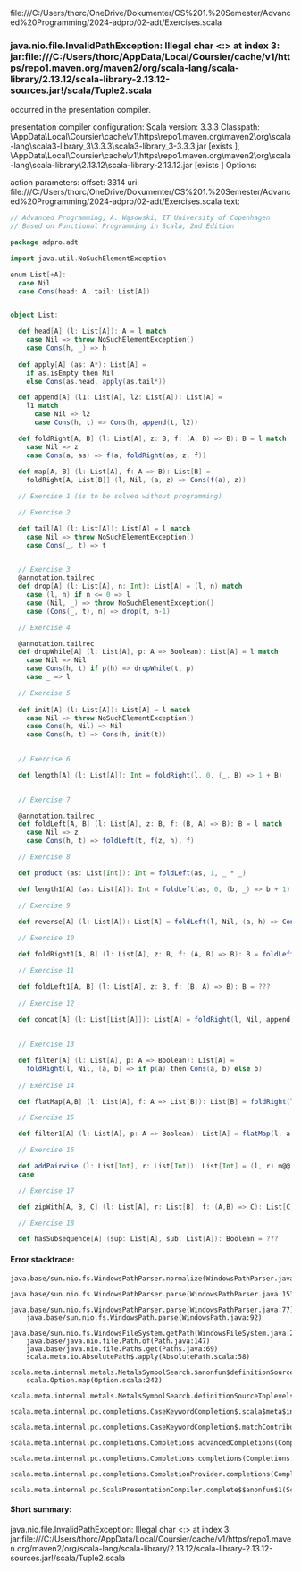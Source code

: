 file:///C:/Users/thorc/OneDrive/Dokumenter/CS%201.%20Semester/Advanced%20Programming/2024-adpro/02-adt/Exercises.scala
### java.nio.file.InvalidPathException: Illegal char <:> at index 3: jar:file:///C:/Users/thorc/AppData/Local/Coursier/cache/v1/https/repo1.maven.org/maven2/org/scala-lang/scala-library/2.13.12/scala-library-2.13.12-sources.jar!/scala/Tuple2.scala

occurred in the presentation compiler.

presentation compiler configuration:
Scala version: 3.3.3
Classpath:
<HOME>\AppData\Local\Coursier\cache\v1\https\repo1.maven.org\maven2\org\scala-lang\scala3-library_3\3.3.3\scala3-library_3-3.3.3.jar [exists ], <HOME>\AppData\Local\Coursier\cache\v1\https\repo1.maven.org\maven2\org\scala-lang\scala-library\2.13.12\scala-library-2.13.12.jar [exists ]
Options:



action parameters:
offset: 3314
uri: file:///C:/Users/thorc/OneDrive/Dokumenter/CS%201.%20Semester/Advanced%20Programming/2024-adpro/02-adt/Exercises.scala
text:
```scala
// Advanced Programming, A. Wąsowski, IT University of Copenhagen
// Based on Functional Programming in Scala, 2nd Edition

package adpro.adt

import java.util.NoSuchElementException

enum List[+A]:
  case Nil
  case Cons(head: A, tail: List[A])


object List: 

  def head[A] (l: List[A]): A = l match
    case Nil => throw NoSuchElementException() 
    case Cons(h, _) => h                                                                                                                                                                                                                                       
  
  def apply[A] (as: A*): List[A] =
    if as.isEmpty then Nil
    else Cons(as.head, apply(as.tail*))

  def append[A] (l1: List[A], l2: List[A]): List[A] =
    l1 match
      case Nil => l2
      case Cons(h, t) => Cons(h, append(t, l2)) 

  def foldRight[A, B] (l: List[A], z: B, f: (A, B) => B): B = l match
    case Nil => z
    case Cons(a, as) => f(a, foldRight(as, z, f))
    
  def map[A, B] (l: List[A], f: A => B): List[B] =
    foldRight[A, List[B]] (l, Nil, (a, z) => Cons(f(a), z))

  // Exercise 1 (is to be solved without programming)

  // Exercise 2

  def tail[A] (l: List[A]): List[A] = l match
    case Nil => throw NoSuchElementException()
    case Cons(_, t) => t
  

  // Exercise 3
  @annotation.tailrec
  def drop[A] (l: List[A], n: Int): List[A] = (l, n) match
    case (l, n) if n <= 0 => l
    case (Nil, _) => throw NoSuchElementException()
    case (Cons(_, t), n) => drop(t, n-1)

  // Exercise 4

  @annotation.tailrec
  def dropWhile[A] (l: List[A], p: A => Boolean): List[A] = l match
    case Nil => Nil
    case Cons(h, t) if p(h) => dropWhile(t, p)
    case _ => l

  // Exercise 5
 
  def init[A] (l: List[A]): List[A] = l match
    case Nil => throw NoSuchElementException()
    case Cons(h, Nil) => Nil
    case Cons(h, t) => Cons(h, init(t))
  

  // Exercise 6

  def length[A] (l: List[A]): Int = foldRight(l, 0, (_, B) => 1 + B)
  

  // Exercise 7

  @annotation.tailrec
  def foldLeft[A, B] (l: List[A], z: B, f: (B, A) => B): B = l match
    case Nil => z
    case Cons(h, t) => foldLeft(t, f(z, h), f)

  // Exercise 8

  def product (as: List[Int]): Int = foldLeft(as, 1, _ * _)

  def length1[A] (as: List[A]): Int = foldLeft(as, 0, (b, _) => b + 1)

  // Exercise 9

  def reverse[A] (l: List[A]): List[A] = foldLeft(l, Nil, (a, h) => Cons(h, a))
 
  // Exercise 10

  def foldRight1[A, B] (l: List[A], z: B, f: (A, B) => B): B = foldLeft(reverse(l), z, (B, A) => f(A, B))

  // Exercise 11

  def foldLeft1[A, B] (l: List[A], z: B, f: (B, A) => B): B = ???
 
  // Exercise 12

  def concat[A] (l: List[List[A]]): List[A] = foldRight(l, Nil, append)
  
  
  // Exercise 13

  def filter[A] (l: List[A], p: A => Boolean): List[A] = 
    foldRight(l, Nil, (a, b) => if p(a) then Cons(a, b) else b)
 
  // Exercise 14

  def flatMap[A,B] (l: List[A], f: A => List[B]): List[B] = foldRight(l, Nil, (a, b) => append(f(a), b))

  // Exercise 15

  def filter1[A] (l: List[A], p: A => Boolean): List[A] = flatMap(l, a => if p(a) then Cons(a, Nil) else Nil)

  // Exercise 16

  def addPairwise (l: List[Int], r: List[Int]): List[Int] = (l, r) m@@
  case

  // Exercise 17

  def zipWith[A, B, C] (l: List[A], r: List[B], f: (A,B) => C): List[C] = ???

  // Exercise 18

  def hasSubsequence[A] (sup: List[A], sub: List[A]): Boolean = ???

```



#### Error stacktrace:

```
java.base/sun.nio.fs.WindowsPathParser.normalize(WindowsPathParser.java:182)
	java.base/sun.nio.fs.WindowsPathParser.parse(WindowsPathParser.java:153)
	java.base/sun.nio.fs.WindowsPathParser.parse(WindowsPathParser.java:77)
	java.base/sun.nio.fs.WindowsPath.parse(WindowsPath.java:92)
	java.base/sun.nio.fs.WindowsFileSystem.getPath(WindowsFileSystem.java:232)
	java.base/java.nio.file.Path.of(Path.java:147)
	java.base/java.nio.file.Paths.get(Paths.java:69)
	scala.meta.io.AbsolutePath$.apply(AbsolutePath.scala:58)
	scala.meta.internal.metals.MetalsSymbolSearch.$anonfun$definitionSourceToplevels$2(MetalsSymbolSearch.scala:70)
	scala.Option.map(Option.scala:242)
	scala.meta.internal.metals.MetalsSymbolSearch.definitionSourceToplevels(MetalsSymbolSearch.scala:69)
	scala.meta.internal.pc.completions.CaseKeywordCompletion$.scala$meta$internal$pc$completions$CaseKeywordCompletion$$$sortSubclasses(MatchCaseCompletions.scala:331)
	scala.meta.internal.pc.completions.CaseKeywordCompletion$.matchContribute(MatchCaseCompletions.scala:279)
	scala.meta.internal.pc.completions.Completions.advancedCompletions(Completions.scala:388)
	scala.meta.internal.pc.completions.Completions.completions(Completions.scala:184)
	scala.meta.internal.pc.completions.CompletionProvider.completions(CompletionProvider.scala:89)
	scala.meta.internal.pc.ScalaPresentationCompiler.complete$$anonfun$1(ScalaPresentationCompiler.scala:155)
```
#### Short summary: 

java.nio.file.InvalidPathException: Illegal char <:> at index 3: jar:file:///C:/Users/thorc/AppData/Local/Coursier/cache/v1/https/repo1.maven.org/maven2/org/scala-lang/scala-library/2.13.12/scala-library-2.13.12-sources.jar!/scala/Tuple2.scala